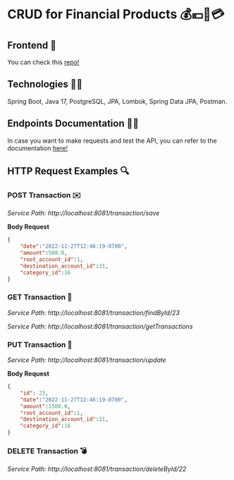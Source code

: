 # CRUD for Financial Products :moneybag::yen::money_with_wings::credit_card:

## Frontend :star2:
You can check this [repo!](https://github.com/nida152/CRUD-finantial-products/tree/master) 

## Technologies :wrench::key:
Spring Boot, Java 17, PostgreSQL, JPA, Lombok, Spring Data JPA, Postman.

## Endpoints Documentation :notebook_with_decorative_cover::triangular_ruler:
In case you want to make requests and test the API, you can refer to the documentation [here!](https://documenter.getpostman.com/view/17256808/2s83meoP1Z)

## HTTP Request Examples :mag:

### POST Transaction :envelope:

*Service Path: http://localhost:8081/transaction/save*

**Body Request**

``` JSON
{
    "date":"2022-11-27T12:46:19-0700",
    "amount":500.0,
    "root_account_id":1,
    "destination_account_id":21,
    "category_id":16
}
```

### GET Transaction :incoming_envelope:

*Service Path: http://localhost:8081/transaction/findById/23*

*Service Path: http://localhost:8081/transaction/getTransactions*

### PUT Transaction :e-mail:

*Service Path: http://localhost:8081/transaction/update*

**Body Request**
``` JSON
{
    "id": 23,
    "date":"2022-11-27T12:46:19-0700",
    "amount":1500.0,
    "root_account_id":1,
    "destination_account_id":21,
    "category_id":16
}
```

### DELETE Transaction :bomb:

*Service Path: http://localhost:8081/transaction/deleteById/22*

